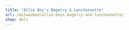 ```yaml
---
title: "Allie Boy's Bagelry & Luncheonette"
url: /milwaukee/allie-boys-bagelry-and-luncheonette/
shop: deli
---
```

